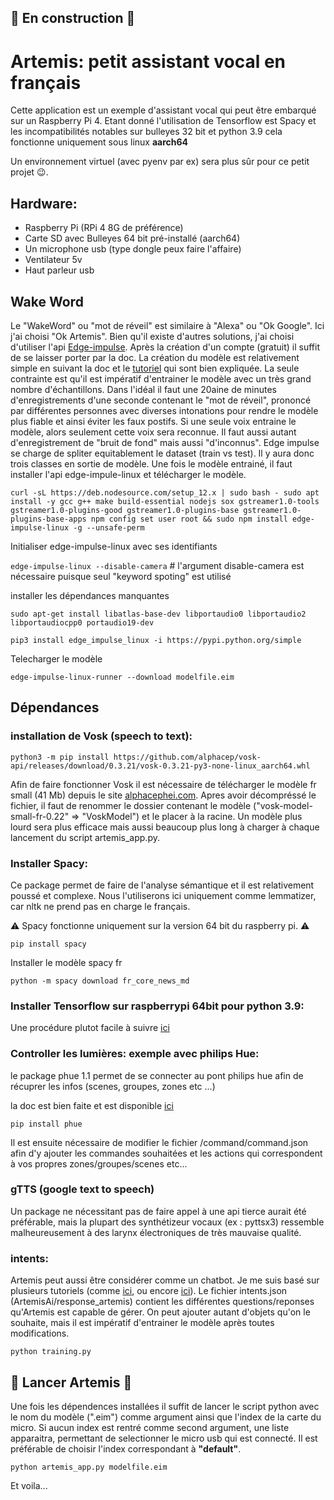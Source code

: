 ## :construction: En construction :construction:

# **Artemis**: petit assistant vocal en français

Cette application est un exemple d'assistant vocal qui peut être embarqué sur un Raspberry Pi 4. 
Etant donné l'utilisation de Tensorflow est Spacy et les incompatibilités notables sur bulleyes 32 bit et python 3.9 cela fonctionne uniquement sous linux **aarch64**

Un environnement virtuel (avec pyenv par ex) sera plus sûr pour ce petit projet :wink:.  

## Hardware:

- Raspberry Pi (RPi 4 8G de préférence)
- Carte SD avec Bulleyes 64 bit pré-installé (aarch64)
- Un microphone usb (type dongle peux faire l'affaire)
- Ventilateur 5v 
- Haut parleur usb

## Wake Word
Le "WakeWord" ou "mot de réveil" est similaire à "Alexa" ou "Ok Google". Ici j'ai choisi "Ok Artemis". Bien qu'il existe d'autres solutions, j'ai choisi d'utiliser l'api [Edge-impulse](https://www.edgeimpulse.com/ "Edge impulse"). Après la création d'un compte (gratuit) il suffit de se laisser porter par la doc.
La création du modèle est relativement simple en suivant la doc et le [tutoriel](https://www.youtube.com/watch?v=vbIg4Up1Ts0&ab_channel=EdgeImpulse "tutoriel") qui sont bien expliquée. La seule contrainte est qu'il est impératif d'entrainer le modèle avec un très grand nombre d'échantillons. Dans l'idéal il faut une 20aine de minutes d'enregistrements d'une seconde contenant le "mot de réveil", prononcé par différentes personnes avec diverses intonations pour rendre le modèle plus fiable et ainsi éviter les faux postifs. Si une seule voix entraine le modèle, alors seulement cette voix sera reconnue. Il faut aussi autant d'enregistrement de "bruit de fond" mais aussi "d'inconnus". Edge impulse se charge de spliter equitablement le dataset (train vs test). Il y aura donc trois classes en sortie de modèle. 
Une fois le modèle entrainé, il faut installer l'api edge-impule-linux et télécharger le modèle.

`curl -sL https://deb.nodesource.com/setup_12.x | sudo bash -
sudo apt install -y gcc g++ make build-essential nodejs sox gstreamer1.0-tools gstreamer1.0-plugins-good gstreamer1.0-plugins-base gstreamer1.0-plugins-base-apps
npm config set user root && sudo npm install edge-impulse-linux -g --unsafe-perm`

Initialiser edge-impulse-linux avec ses identifiants

`edge-impulse-linux --disable-camera` # l'argument disable-camera est nécessaire puisque seul "keyword spoting" est utilisé

installer les dépendances manquantes

`sudo apt-get install libatlas-base-dev libportaudio0 libportaudio2 libportaudiocpp0 portaudio19-dev`

`pip3 install edge_impulse_linux -i https://pypi.python.org/simple`

Telecharger le modèle

`edge-impulse-linux-runner --download modelfile.eim`

## Dépendances


### installation de Vosk (speech to text):

`python3 -m pip install https://github.com/alphacep/vosk-api/releases/download/0.3.21/vosk-0.3.21-py3-none-linux_aarch64.whl`

Afin de faire fonctionner Vosk il est nécessaire de télécharger le modèle fr small (41 Mb) depuis le site [alphacephei.com](https://alphacephei.com/vosk/models "alphacephei.com"). Apres avoir décompréssé le fichier, il faut de renommer le dossier contenant le modèle ("vosk-model-small-fr-0.22" => "VoskModel") et le placer à la racine.
Un modèle plus lourd sera plus efficace mais aussi beaucoup plus long à charger à chaque lancement du script artemis_app.py.

### Installer Spacy:
Ce package permet de faire de l'analyse sémantique et il est relativement poussé et complexe. Nous l'utiliserons ici uniquement comme lemmatizer, car nltk ne prend pas en charge le français.

:warning: Spacy fonctionne uniquement sur la version 64 bit du raspberry pi. :warning:

`pip install spacy`

Installer le modèle spacy fr

`python -m spacy download fr_core_news_md`

### Installer Tensorflow sur raspberrypi 64bit pour python 3.9:

Une procédure plutot facile à suivre [ici](https://qengineering.eu/install-tensorflow-2.7-on-raspberry-64-os.html "ici")

### Controller les lumières: exemple avec philips Hue:
le package phue 1.1 permet de se connecter au pont philips hue afin de récuprer les infos (scenes, groupes, zones etc ...)

la doc est bien faite et est disponible [ici](https://github.com/studioimaginaire/phue)

`pip install phue`

Il est ensuite nécessaire de modifier le fichier /command/command.json afin d'y ajouter les commandes souhaitées et les actions qui correspondent à vos propres zones/groupes/scenes etc...

### gTTS (google text to speech)

Un package ne nécessitant pas de faire appel à une api tierce aurait été préférable, mais la plupart des synthétizeur vocaux (ex : pyttsx3) ressemble malheureusement à des larynx électroniques de très mauvaise qualité.

### intents:
Artemis peut aussi être considérer comme un chatbot. Je me suis basé sur plusieurs tutoriels (comme [ici](https://www.youtube.com/watch?v=1lwddP0KUEg), ou encore [ici](https://towardsdatascience.com/how-to-create-a-chatbot-with-python-deep-learning-in-less-than-an-hour-56a063bdfc44)).
Le fichier intents.json (ArtemisAi/response_artemis) contient les différentes questions/reponses qu'Artemis est capable de gérer. On peut ajouter autant d'objets qu'on le souhaite, mais il est impératif d'entrainer le modèle après toutes modifications.

`python training.py`

## :rocket: Lancer Artemis :rocket:
Une fois les dépendences installées il suffit de lancer le script python avec le nom du modèle (".eim") comme argument ainsi que l'index de la carte du micro. Si aucun index est rentré comme second argument, une liste apparaitra, permettant de selectionner le micro usb qui est connecté.
Il est préférable de choisir l'index correspondant à **"default"**.

`python artemis_app.py modelfile.eim`

Et voila...


